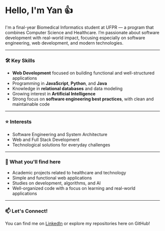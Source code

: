 # Hello, I'm Yan 👍

I'm a final-year Biomedical Informatics student at UFPR — a program that combines Computer Science and Healthcare. I’m passionate about software development with real-world impact, focusing especially on software engineering, web development, and modern technologies.

---

### 🛠️ Key Skills

- **Web Development** focused on building functional and well-structured applications  
- Programming in **JavaScript**, **Python**, and **Java**  
- Knowledge in **relational databases** and data modeling  
- Growing interest in **Artificial Intelligence**  
- Strong focus on **software engineering best practices**, with clean and maintainable code

---

### ⭐ Interests

- Software Engineering and System Architecture  
- Web and Full Stack Development  
- Technological solutions for everyday challenges

---

### 💼 What you'll find here

- Academic projects related to healthcare and technology  
- Simple and functional web applications  
- Studies on development, algorithms, and AI  
- Well-organized code with a focus on learning and real-world applications

---

### 📫 Let's Connect!

You can find me on [LinkedIn](https://www.linkedin.com/in/yanoliveiradacosta/) or explore my repositories here on GitHub!
